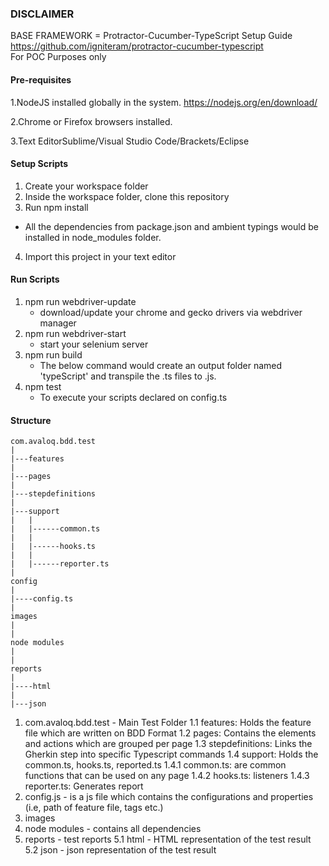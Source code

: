 ### DISCLAIMER
BASE FRAMEWORK = Protractor-Cucumber-TypeScript Setup Guide 
https://github.com/igniteram/protractor-cucumber-typescript  
For POC Purposes only

#### Pre-requisites
1.NodeJS installed globally in the system.
https://nodejs.org/en/download/

2.Chrome or Firefox browsers installed.

3.Text EditorSublime/Visual Studio Code/Brackets/Eclipse

#### Setup Scripts
1. Create your workspace folder
2. Inside the workspace folder, clone this repository
3. Run npm install
* All the dependencies from package.json and ambient typings would be installed in node_modules folder.
4. Import this project in your text editor


#### Run Scripts
1. npm run webdriver-update 
	- download/update your chrome and gecko drivers via webdriver manager
2. npm run webdriver-start
	- start your selenium server
3. npm run build
	- The below command would create an output folder named 'typeScript' and transpile the .ts files to .js.
4. npm test
    - To execute your scripts declared on config.ts
    
#### Structure
	com.avaloq.bdd.test      
	|
	|---features              
	|
	|---pages
	|
	|---stepdefinitions
	|
	|---support
	|   |
	|   |------common.ts
	|   |
	|   |------hooks.ts
	|   |
	|   |------reporter.ts
	|
	config
	|
	|----config.ts
	|
	images
	|
	|
	node modules
	|
	|
	reports
	|
	|----html
	|
	|---json
	
1. com.avaloq.bdd.test - Main Test Folder
	1.1 features: Holds the feature file which are written on BDD Format
	1.2 pages: Contains the elements and actions which are grouped per page
	1.3 stepdefinitions: Links the Gherkin step into specific Typescript commands
	1.4 support: Holds the common.ts, hooks.ts, reported.ts
	   1.4.1 common.ts: are common functions that can be used on any page
	   1.4.2 hooks.ts: listeners
	   1.4.3 reporter.ts: Generates report
2. config.js - is a js file which contains the configurations and properties (i.e, path of feature file, tags etc.)
3. images
4. node modules - contains all dependencies
5. reports - test reports
   5.1 html - HTML representation of the test result
   5.2 json - json representation of the test result
	   

